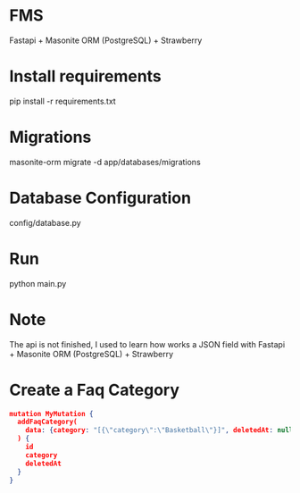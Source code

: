 # FMS
Fastapi + Masonite ORM (PostgreSQL) + Strawberry

# Install requirements

pip install -r requirements.txt

# Migrations

masonite-orm migrate -d app/databases/migrations

# Database Configuration

config/database.py

# Run

python main.py

# Note

The api is not finished, I used to learn how works a JSON field with Fastapi + Masonite ORM (PostgreSQL) + Strawberry

# Create a Faq Category
```json
mutation MyMutation {
  addFaqCategory(
    data: {category: "[{\"category\":\"Basketball\"}]", deletedAt: null}
  ) {
    id
    category
    deletedAt
  }
}
```